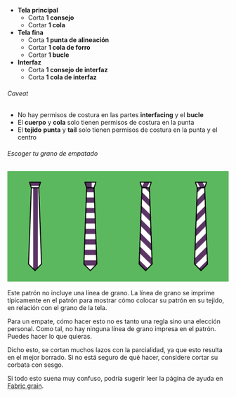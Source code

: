 *   **Tela principal**
    *   Corta **1 consejo**
    *   Cortar **1 cola**
*   **Tela fina**
    *   Corta **1 punta de alineación**
    *   Cortar **1 cola de forro**
    *   Cortar **1 bucle**
*   **Interfaz**
    *   Corta **1 consejo de interfaz**
    *   Corta **1 cola de interfaz**

<Warning>

###### Caveat

*   No hay permisos de costura en las partes **interfacing** y el **bucle**
*   El **cuerpo** y **cola** solo tienen permisos de costura en la punta
*   El **tejido** **punta** y **tail** solo tienen permisos de costura en la punta y el centro

</Warning>

<Tip>

###### Escoger tu grano de empatado

![Un tejido, diferentes granos y diferentes vínculos. No te preocupes por las reglas, haz lo que quieras](tie-grain.png)

Este patrón no incluye una línea de grano. La línea de grano se imprime típicamente en el patrón para mostrar cómo colocar su patrón en su tejido, en relación con el grano de la tela.

Para un empate, cómo hacer esto no es tanto una regla sino una elección personal. Como tal, no hay ninguna línea de grano impresa en el patrón. Puedes hacer lo que quieras.

Dicho esto, se cortan muchos lazos con la parcialidad, ya que esto resulta en el mejor borrado. Si no está seguro de qué hacer, considere cortar su corbata con sesgo.

Si todo esto suena muy confuso, podría sugerir leer la página de ayuda en [Fabric grain](/docs/cowing/tel-grain).

</Tip>

